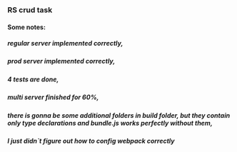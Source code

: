 ### RS crud task

#### Some notes:
##### regular server implemented correctly,
##### prod server implemented correctly,
##### 4 tests are done,
##### multi server finished for 60%,
##### there is gonna be some additional folders in build folder, but they contain only type declarations and bundle.js works perfectly without them,
##### I just didn`t figure out how to config webpack correctly

